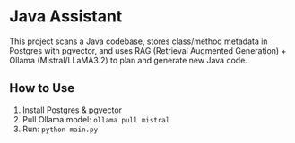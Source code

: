 # Java Assistant
This project scans a Java codebase, stores class/method metadata in Postgres with pgvector, 
and uses RAG (Retrieval Augmented Generation) + Ollama (Mistral/LLaMA3.2) to plan and generate new Java code.

## How to Use
1. Install Postgres & pgvector
2. Pull Ollama model: `ollama pull mistral`
3. Run: `python main.py`
